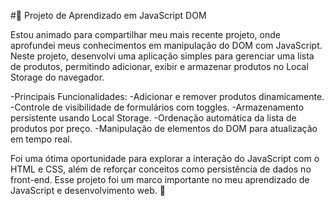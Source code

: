 #🚀 Projeto de Aprendizado em JavaScript DOM

Estou animado para compartilhar meu mais recente projeto, onde aprofundei meus conhecimentos em manipulação do DOM com JavaScript. Neste projeto, desenvolvi uma aplicação simples para gerenciar uma lista de produtos, permitindo adicionar, exibir e armazenar produtos no Local Storage do navegador.

-Principais Funcionalidades:
-Adicionar e remover produtos dinamicamente.
-Controle de visibilidade de formulários com toggles.
-Armazenamento persistente usando Local Storage.
-Ordenação automática da lista de produtos por preço.
-Manipulação de elementos do DOM para atualização em tempo real.

Foi uma ótima oportunidade para explorar a interação do JavaScript com o HTML e CSS, além de reforçar conceitos como persistência de dados no front-end. Esse projeto foi um marco importante no meu aprendizado de JavaScript e desenvolvimento web. 🌟

